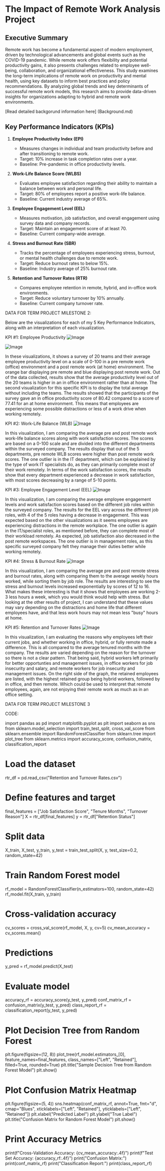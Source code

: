 # The Impact of Remote Work Analysis Project

## Executive Summary
Remote work has become a fundamental aspect of modern employment, driven by technological advancements and global events such as the COVID-19 pandemic. While remote work offers flexibility and potential productivity gains, it also presents challenges related to employee well-being, collaboration, and organizational effectiveness. This study examines the long-term implications of remote work on productivity and mental health, using key datasets to inform best practices and policy recommendations. By analyzing global trends and key determinants of successful remote work models, this research aims to provide data-driven insights for organizations adapting to hybrid and remote work environments.

[Read detailed backgorund information here] (Background.md)

## Key Performance Indicators (KPIs)

1. **Employee Productivity Index (EPI)**
   - Measures changes in individual and team productivity before and after transitioning to remote work.
   - Target: 10% increase in task completion rates over a year.
   - Baseline: Pre-pandemic in office productivity levels.
  
2. **Work-Life Balance Score (WLBS)**
   - Evaluates employee satisfaction regarding their ability to maintain a balance between work and personal life.
   - Target: 80% of employees report a positive work-life balance.
   - Baseline: Current industry average of 65%.
  
3. **Employee Engagement Level (EEL)**
   - Measures motivation, job satisfaction, and overall engagement using survey data and company records.
   - Target: Maintain an engagement score of at least 70.
   - Baseline: Current company-wide average.
  
4. **Stress and Burnout Rate (SBR)**
   - Tracks the percentage of employees experiencing stress, burnout, or mental health challenges due to remote work.
   - Target: Reduce burnout rates to below 15%.
   - Baseline: Industry average of 25% burnout rate.
  
5. **Retention and Turnover Rates (RTR)**
   - Compares employee retention in remote, hybrid, and in-office work environments.
   - Target: Reduce voluntary turnover by 10% annually.
   - Baseline: Current company turnover rate.

DATA FOR TERM PROJECT MILESTONE 2:

Below are the visualizations for each of my 5 Key Performance Indicators, along with an interpretation of each visualization.

KPI #1: Employee Productivity
![Image](https://github.com/user-attachments/assets/1cc24c9c-3ee7-44e6-9f8d-cd89551b37a1)

![Image](https://github.com/user-attachments/assets/70102a89-13d4-48a1-8f56-64e738f16278)

In these visualizations, it shows a survey of 20 teams and their average employee productivity level on a scale of 0-100 in a pre remote work (office) environment and a post remote work (at home) environment. The orange bar displaying pre remote and blue displaying post remote work. Out of the data collected, results show that the average productivity level out of the 20 teams is higher in an in office environment rather than at home. The second visualization for this specific KPI is to display the total average without including the teams. The results showed that the participants of the survey gave an in office productivity score of 80.42 compared to a score of 77.41 for an at home environment. This means that employees are experiencing some possible distractions or less of a work drive when working remotely.

KPI #2: Work-Life Balance (WLB)
![Image](https://github.com/user-attachments/assets/28b7e45e-c625-4564-a2bc-227f0037f705)

In this visualization, I am comparing the average pre and post remote work work-life balance scores along with work satisfaction scores. The scores are based on a 0-100 scale and are divided into the different departments within the surveyed company. The results display that out of the 5 departments, pre remote WLB scores were higher than post remote work scores. The one outlier is in the IT department, which can be explained by the type of work IT specialists do, as they can primarily complete most of their work remotely. In terms of the work satisfaction scores, the results show that every department experienced a decrease in work satisfaction, with most scores decreasing by a range of 5-10 points.

KPI #3: Employee Engagement Level (EEL)
![Image](https://github.com/user-attachments/assets/b56a1fa6-b358-491e-9592-9bd7c3ba8cd0)

In this visualization, I am comparing the average employee engagement levels and work satisfaction scores based on the different job roles within the surveyed company. The results for the EEL vary across the different job roles, with 4 of the 5 roles having a decrease in engagement. This was expected based on the other visualizations as it seems employees are experiencing distractions in the remote workplace. The one outlier is again in the IT/specialist roles, as mentioned before, they can complete most of their workload remotely. As expected, job satisfaction also decreased in the post remote workspaces. The one outlier is in management roles, as this specific surveyed company felt they manage their duties better while working remotely. 

KPI #4: Stress & Burnout Rate
![Image](https://github.com/user-attachments/assets/03335737-5860-4cff-848c-45e15c75755e)

In this visualization, I am comparing the average pre and post remote stress and burnout rates, along with comparing them to the average weekly hours worked, while sorting them by job role. The results are interesting to see the stress and burnout levels increased exponentially by scores of 12 to 16. What makes these interesting is that it shows that employees are working 2-3 less hours a week, which you would think would help with stress. But looking at the other results of project, I can understand that these values may vary depending on the distractions and home life that different employees have, and that less work hours may not mean less "busy" hours at home.  

KPI #5: Retention and Turnover Rates
![Image](https://github.com/user-attachments/assets/34416b04-3364-4299-87ed-eb3bc33e7141)

In this visualization, I am evaluating the reasons why employees left their current jobs, and whether working in office, hybrid, or fully remote made a difference. This is all compared to the average tenured months with the company. The results are varied depending on the reason for the turnover so there is not a clear pattern. That being said, hybrid workers left primarily for better opportunties and management issues, in office workers for job insecurity and salary, and remote workers for job insecurity and management issues. On the right side of the graph, the retained employees are listed, with the highest retained group being hybrid workers, followed by in office, and then remote. Which could be used to interpret that remote employees, again, are not enjoying their remote work as much as in an office setting. 

DATA FOR TERM PROJECT MILESTONE 3 

CODE:

import pandas as pd
import matplotlib.pyplot as plt
import seaborn as sns
from sklearn.model_selection import train_test_split, cross_val_score
from sklearn.ensemble import RandomForestClassifier
from sklearn.tree import plot_tree
from sklearn.metrics import accuracy_score, confusion_matrix, classification_report

# Load the dataset
rtr_df = pd.read_csv("Retention and Turnover Rates.csv")

# Define features and target
final_features = ["Job Satisfaction Score", "Tenure Months", "Turnover Reason"]
X = rtr_df[final_features]
y = rtr_df["Retention Status"]

# Split data
X_train, X_test, y_train, y_test = train_test_split(X, y, test_size=0.2, random_state=42)

# Train Random Forest model
rf_model = RandomForestClassifier(n_estimators=100, random_state=42)
rf_model.fit(X_train, y_train)

# Cross-validation accuracy
cv_scores = cross_val_score(rf_model, X, y, cv=5)
cv_mean_accuracy = cv_scores.mean()

# Predictions
y_pred = rf_model.predict(X_test)

# Evaluate model
accuracy_rf = accuracy_score(y_test, y_pred)
conf_matrix_rf = confusion_matrix(y_test, y_pred)
class_report_rf = classification_report(y_test, y_pred)

# Plot Decision Tree from Random Forest
plt.figure(figsize=(12, 8))
plot_tree(rf_model.estimators_[0], feature_names=final_features, class_names=["Left", "Retained"], filled=True, rounded=True)
plt.title("Sample Decision Tree from Random Forest Model")
plt.show()

# Plot Confusion Matrix Heatmap
plt.figure(figsize=(5, 4))
sns.heatmap(conf_matrix_rf, annot=True, fmt="d", cmap="Blues", xticklabels=["Left", "Retained"], yticklabels=["Left", "Retained"])
plt.xlabel("Predicted Label")
plt.ylabel("True Label")
plt.title("Confusion Matrix for Random Forest Model")
plt.show()

# Print Accuracy Metrics
print(f"Cross-Validation Accuracy: {cv_mean_accuracy:.4f}")
print(f"Test Set Accuracy: {accuracy_rf:.4f}")
print("Confusion Matrix:")
print(conf_matrix_rf)
print("Classification Report:")
print(class_report_rf)


